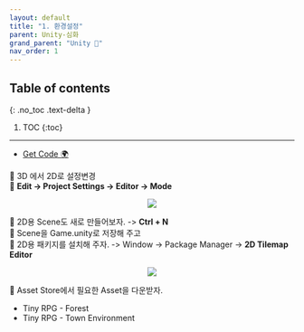 ```yaml
---
layout: default
title: "1. 환경설정"
parent: Unity-심화
grand_parent: "Unity 🎡"
nav_order: 1
---
```


## Table of contents
{: .no_toc .text-delta }

1. TOC
{:toc}

---

* [Get Code 🌍](https://github.com/EasyCoding-7/UnityPortfolio/tree/01.%ED%99%98%EA%B2%BD%EC%84%A4%EC%A0%95)

💎 3D 에서 2D로 설정변경<br>
💎 **Edit -> Project Settings -> Editor -> Mode**

<p align="center">
  <img src="https://taehyungs-programming-blog.github.io/blog/assets/images/csharp/unity-adv/unity-adv-1-1-1.png"/>
</p>

💎 2D용 Scene도 새로 만들어보자. -> **Ctrl + N** <br>
💎 Scene을 Game.unity로 저장해 주고<br>
💎 2D용 패키지를 설치해 주자. -> Window -> Package Manager -> **2D Tilemap Editor**

<p align="center">
  <img src="https://taehyungs-programming-blog.github.io/blog/assets/images/csharp/unity-adv/unity-adv-1-1-2.png"/>
</p>

💎 Asset Store에서 필요한 Asset을 다운받자.<br>

* Tiny RPG - Forest
* Tiny RPG - Town Environment


